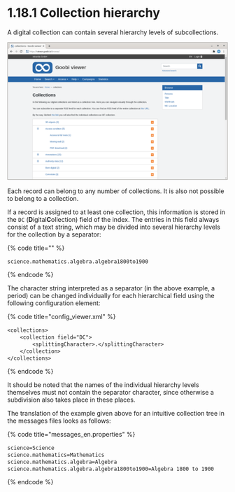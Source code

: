 # 1.18.1 Collection hierarchy

A digital collection can contain several hierarchy levels of subcollections.

![Collections](../../../.gitbook/assets/conf_1.18.1.png)

Each record can belong to any number of collections. It is also not possible to belong to a collection.

If a record is assigned to at least one collection, this information is stored in the `DC` \(**D**igital**C**ollection\) field of the index. The entries in this field always consist of a text string, which may be divided into several hierarchy levels for the collection by a separator:

{% code title="" %}
```text
science.mathematics.algebra.algebra1800to1900
```
{% endcode %}

The character string interpreted as a separator \(in the above example, a period\) can be changed individually for each hierarchical field using the following configuration element:

{% code title="config\_viewer.xml" %}
```markup
<collections>
    <collection field="DC">
        <splittingCharacter>.</splittingCharacter>
    </collection>
</collections>
```
{% endcode %}

It should be noted that the names of the individual hierarchy levels themselves must not contain the separator character, since otherwise a subdivision also takes place in these places. 

The translation of the example given above for an intuitive collection tree in the messages files looks as follows:

{% code title="messages\_en.properties" %}
```text
science=Science
science.mathematics=Mathematics
science.mathematics.algebra=Algebra
science.mathematics.algebra.algebra1800to1900=Algebra 1800 to 1900
```
{% endcode %}

